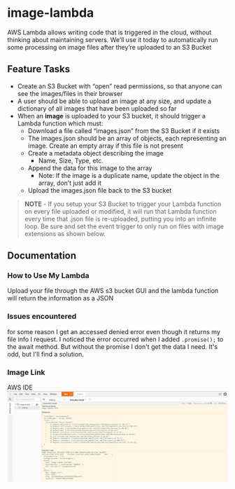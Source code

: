 # image-lambda

AWS Lambda allows writing code that is triggered in the cloud, without thinking about maintaining servers. We’ll use it today to automatically run some processing on image files after they’re uploaded to an S3 Bucket

## Feature Tasks

* Create an S3 Bucket with “open” read permissions, so that anyone can see the images/files in their browser
* A user should be able to upload an image at any size, and update a dictionary of all images that have been uploaded so far
* When an **image** is uploaded to your S3 bucket, it should trigger a Lambda function which must:
  * Download a file called “images.json” from the S3 Bucket if it exists
  * The images.json should be an array of objects, each representing an image. Create an empty array if this file is not present
  * Create a metadata object describing the image
    * Name, Size, Type, etc.
  * Append the data for this image to the array
    * Note: If the image is a duplicate name, update the object in the array, don’t just add it
  * Upload the images.json file back to the S3 bucket

> **NOTE** - If you setup your S3 Bucket to trigger your Lambda function on every file uploaded or modified, it will run that Lambda function every time that .json file is re-uploaded, putting you into an infinite loop. Be sure and set the event trigger to only run on files with image extensions as shown below.

## Documentation

### How to Use My Lambda

Upload your file through the AWS s3 bucket GUI and the lambda function will return the information as a JSON

### Issues encountered

for some reason I get an accessed denied error even though it returns my file info I request. I noticed the error occurred when I added `.promise();` to the await method. But without the promise I don't get the data I need. It's odd, but I'll find a solution.

### Image Link

AWS IDE
![AWS IDE](/img/awsLambda.png)
